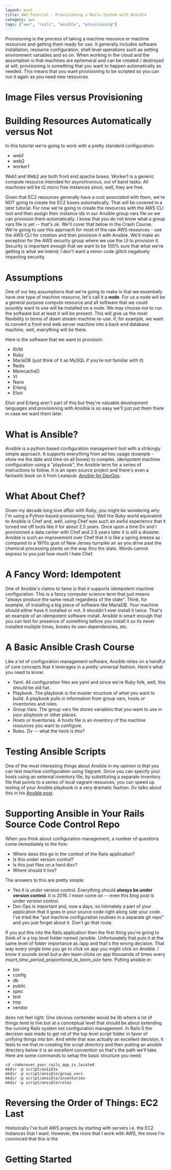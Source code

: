 ```yaml
---
layout: post
title: AWS Tutorial - Provisioning a Rails System with Ansible
category: aws
tags: ["aws", "rails", "ansible", "provisioning"]
---
```

Provisioning is the process of taking a machine resource or machine resources and getting them ready for use.  It generally includes software installation, resource configuration, shell level operations such as setting environment variables and so on.  When working in the cloud and the assumption is that machines are ephemeral and can be created / destroyed at will, provisioning is something that you want to happen automatically as needed.  This means that you want provisioning to be scripted so you can run it again as you need new resources

# Image Files versus Provisioning

# Building Resources Automatically versus Not

In this tutorial we're going to work with a pretty standard configuration:

* web1
* web2
* worker1

Web1 and Web2 are both front end apache boxes.  Worker1 is a generic compute resource intended for asynchronous, out of band tasks.  All machines will be t2.micro free instances since, well, they are free.  

Given that EC2 resources generally have a cost associated with them, we're NOT going to create the EC2 boxes automatically.  That will be covered in a later tutorial.  For now we're going to create the resources with the AWS CLI tool and then assign their instance ids in our Ansible group vars file so we can provision them automatically.  I know that you do not know what a group vars file is yet -- that's ok.  We'll cover that below in the Crash Course.  We're going to use this approach for most of the raw AWS resources - use the AWS CLI for creation and then provision it with Ansible.  We'll make an exception for the AWS security group where we use the UI to provision it.  Security is important enough that we want to be 100% sure that what we're getting is what we intend; I don't want a minor code glitch negatively impacting security.

# Assumptions

One of our key assumptions that we're going to make is that we essentially have one type of machine resource, let's call it a **node**.  For us a node will be a general purpose compute resource and all software that we could possibly want to use will be installed on a node.  We may choose not to run the software but at least it will be present.  This will give us the most flexibility in terms of down stream machine re-use.  If, for example, we want to convert a front end web server machine into a back end database machine, well, everything will be there.

Here is the software that we want to provision:

* RVM 
* Ruby 
* MariaDB (just think of it as MySQL if you're not familiar with it)
* Redis
* MemcacheD
* VI 
* Nano 
* Erlang
* Elixir

Elixir and Erlang aren't part of this but they're valuable development languages and provisioning with Ansible is so easy we'll just put them there in case we want them later.

# What is Ansible?

Ansible is a python based configuration management tool with a strikingly simple approach.  It supports everything from ad hoc usage (example - show me the date and time on all boxes) to complex, idempotent machine configuration using a "playbook", the Ansible term for a series of instructions to follow.  It is an open source project and there's even a fantastic book on it from Leanpub: [Ansible for DevOps](https://leanpub.com/ansible-for-devops).  

# What About Chef?

Given my decade long love affair with Ruby, you might be wondering why I'm using a Python based provisioning tool.  Well the Ruby world equivalent to Ansible is Chef and, well, using Chef was such an awful experience that it turned me off tools like it for about 2.5 years.  Once upon a time Dv and I provisioned a data center with Chef and 2.5 years later it is still a disaster.  Ansible is such an improvement over Chef that it is like a spring breeze as compared to a 1970s gust of New Jersey turnpike air as you drive past the chemical processing plants on the way thru the state.  Words cannot express to you just how much I hate Chef.

# A Fancy Word: Idempotent

One of Ansible's claims to fame is that it supports idempotent machine configuration.  This is a fancy computer science term that just means "always produce the same result regardless of the state".  Think, for example, of installing a big piece of software like MariaDB.  Your machine should either have it installed or not.  It shouldn't ever install it twice.  That's an example of an idempotent software install.  Ansible is smart enough that you can test for presence of something before you install it so its never installed multiple times, breaks its own dependencies, etc.

# A Basic Ansible Crash Course

Like a lot of configuration management software, Ansible relies on a handful of core concepts that it leverages in a pretty universal fashion.  Here's what you need to know:

* Yaml.  All configuration files are yaml and since we're Ruby folk, well, this should be old hat.
* Playbook.  The playbook is the master structure of what you want to build.  A playbook pulls in information from group vars, hosts or inventories and roles.
* Group Vars.  The group vars file stores variables that you want to use in your playbook or other places.  
* Hosts or Inventories.  A hosts file is an inventory of the machine resources you want to configure.
* Roles.  Dv -- what the heck is this?

# Testing Ansible Scripts

One of the most interesting things about Ansible in my opinion is that you can test machine configuration using Vagrant.  Since you can specify your hosts using an external inventory file, by substituting a separate inventory file that points to a series of local vagrant resources, you can speed up testing of your Ansible playbook in a very dramatic fashion.  Dv talks about this in his [Ansible post](http://dasari.me/2016/08/26/ansible-for-aws-provisioning-configuration-management.html).

# Supporting Ansible in Your Rails Source Code Control Repo

When you think about configuration management, a number of questions come immediately to the fore:

* Where does this go in the context of the Rails application?  
* Is this under version control?  
* Is this just files on a hard disc?  
* Where should it live?

The answers to this are pretty simple:

* Yes it is under version control.  Everything should **always be under version control**.  It is 2016.  I mean come on -- even this blog post is under version control.
* Dev Ops is important and, now a days, so intimately a part of your application that it goes in your source code right along side your code.  I've tried the "put machine configuration routines in a separate git repo" and you just forget about it.  Don't go that route.

If you put this into the Rails application then the first thing you're going to think of is a top level folder named /ansible.  Unfortunately that puts it at the same level of folder importance as /app and that's the wrong decision.  That way every single time you go to click on app you might click on Ansible.  I know it sounds small but a dev team clicks on app thousands of times every _insert_time_period_proportional_to_team_size_ here.  Putting ansible in:

* bin
* config
* db
* public
* spec
* test
* tmp
* vendor

does not feel right.  One obvious contender would be lib where a lot of things tend to live but at a conceptual level that should be about extending the running Rails system not configuration management.  In Rails 5 the decision was made to get rid of the top level script folder in favor of unifying things into bin.  And while that was actually an excellent decision, it feels to me that re-creating the script directory and then putting an ansible directory below it is an excellent convention so that's the path we'll take.  Here are some commands to setup the basic structure you need:

    cd ~/wherever_your_rails_app_is_located
    mkdir -p script/ansible
    mkdir -p script/ansible/group_vars
    mkdir -p script/ansible/inventories
    mkdir -p script/ansible/roles
    
# Reversing the Order of Things: EC2 Last

Historically I've built AWS projects by starting with servers i.e. the EC2 instances that I want.  However, the more that I work with AWS, the more I'm convinced that this is the 

# Getting Started